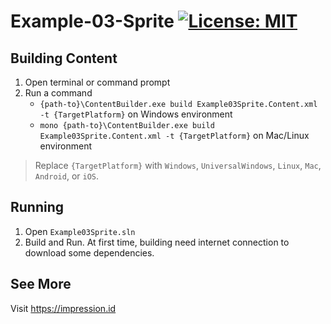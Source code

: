 # Example-03-Sprite [![License: MIT](https://img.shields.io/badge/License-MIT-yellow.svg)](https://opensource.org/licenses/MIT)

## Building Content
1. Open terminal or command prompt
2. Run a command
   *  <code>{path-to}\ContentBuilder.exe build Example03Sprite.Content.xml -t {TargetPlatform}</code> on Windows environment
   *  <code>mono {path-to}\ContentBuilder.exe build Example03Sprite.Content.xml -t {TargetPlatform}</code> on Mac/Linux environment

>  Replace <code>{TargetPlatform}</code> with <code>Windows</code>, <code>UniversalWindows</code>, <code>Linux</code>, <code>Mac</code>, <code>Android</code>, or <code>iOS</code>.

## Running
1. Open <code>Example03Sprite.sln</code>
3. Build and Run. At first time, building need internet connection to download some dependencies.

## See More
Visit https://impression.id